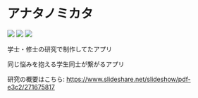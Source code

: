 # アナタノミカタ

<p style="display: inline">
<img src="https://img.shields.io/badge/-dart-0175C2.svg?logo=dart&style=flat">
<img src="https://img.shields.io/badge/-flutter-02569B.svg?logo=flutter&style=flat">
<img src="https://img.shields.io/badge/-firebase-DD2C00.svg?logo=firebase&style=flat">
</p>

<p>学士・修士の研究で制作してたアプリ</p>
<p>同じ悩みを抱える学生同士が繋がるアプリ</p>

研究の概要はこちら: https://www.slideshare.net/slideshow/pdf-e3c2/271675817

